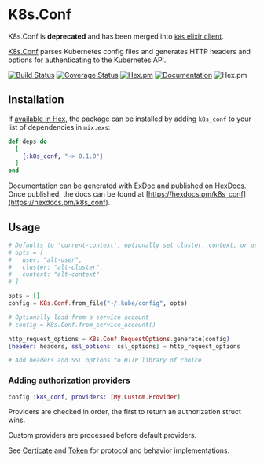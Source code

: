 # K8s.Conf

K8s.Conf is **deprecated** and has been merged into [`k8s` elixir client](https://github.com/coryodaniel/k8s).

[K8s.Conf](https://hexdocs.pm/k8s_conf/readme.html) parses Kubernetes config files and generates HTTP headers and options for authenticating to the Kubernetes API.

[![Build Status](https://travis-ci.org/coryodaniel/k8s_conf.svg?branch=master)](https://travis-ci.org/coryodaniel/k8s_conf)
[![Coverage Status](https://coveralls.io/repos/github/coryodaniel/k8s_conf/badge.svg?branch=master)](https://coveralls.io/github/coryodaniel/k8s_conf?branch=master)
[![Hex.pm](http://img.shields.io/hexpm/v/k8s_conf.svg?style=flat)](https://hex.pm/packages/k8s_conf) 
[![Documentation](https://img.shields.io/badge/documentation-on%20hexdocs-green.svg)](https://hexdocs.pm/k8s_conf/)
![Hex.pm](https://img.shields.io/hexpm/l/k8s_conf.svg?style=flat)


## Installation

If [available in Hex](https://hex.pm/docs/publish), the package can be installed
by adding `k8s_conf` to your list of dependencies in `mix.exs`:

```elixir
def deps do
  [
    {:k8s_conf, "~> 0.1.0"}
  ]
end
```

Documentation can be generated with [ExDoc](https://github.com/elixir-lang/ex_doc)
and published on [HexDocs](https://hexdocs.pm). Once published, the docs can
be found at [https://hexdocs.pm/k8s_conf](https://hexdocs.pm/k8s_conf).

## Usage

```elixir
# Defaults to 'current-context', optionally set cluster, context, or user
# opts = [
#   user: "alt-user",
#   cluster: "alt-cluster",
#   context: "alt-context"
# ]

opts = []
config = K8s.Conf.from_file("~/.kube/config", opts)

# Optionally load from a service account
# config = K8s.Conf.from_service_account()

http_request_options = K8s.Conf.RequestOptions.generate(config)
[header: headers, ssl_options: ssl_options] = http_request_options

# Add headers and SSL options to HTTP library of choice
```

### Adding authorization providers

```elixir
config :k8s_conf, providers: [My.Custom.Provider]
```

Providers are checked in order, the first to return an authorization struct wins.

Custom providers are processed before default providers.

See [Certicate](lib/k8s/conf/auth/certificate.ex) and [Token](lib/k8s/conf/auth/token.ex) for protocol and behavior implementations.
